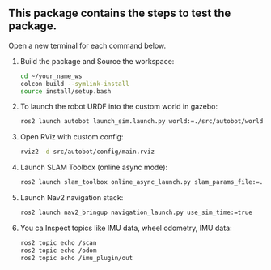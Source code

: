 ## This package contains the steps to test the package. 
Open a new terminal for each command below.
1. Build the package and Source the workspace:
   
   ``` bash
   cd ~/your_name_ws
   colcon build --symlink-install
   source install/setup.bash
    ```

2. To launch the robot URDF into the custom world in gazebo:
   ``` bash
   ros2 launch autobot launch_sim.launch.py world:=./src/autobot/worlds/warehouse.world
    ```

3. Open RViz with custom config: 
   ``` bash
   rviz2 -d src/autobot/config/main.rviz
    ```

4. Launch SLAM Toolbox (online async mode):
   ``` bash
   ros2 launch slam_toolbox online_async_launch.py slam_params_file:=./src/autobot/config/mapper_params_online_async.yaml use_sim_time:=true
    ```
5. Launch Nav2 navigation stack:
   ``` bash
   ros2 launch nav2_bringup navigation_launch.py use_sim_time:=true
    ```

6. You ca Inspect topics like IMU data, wheel odometry, IMU data:
   ``` bash
   ros2 topic echo /scan
   ros2 topic echo /odom
   ros2 topic echo /imu_plugin/out
    ```
   
